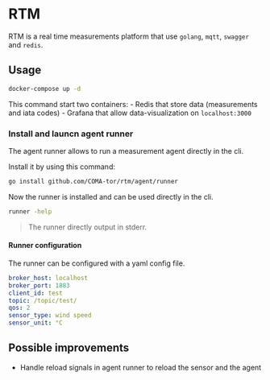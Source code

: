# RTM

RTM is a real time measurements platform that use `golang`, `mqtt`, `swagger` and `redis`.

## Usage

```sh
docker-compose up -d
```

This command start two containers:
    - Redis that store data (measurements and iata codes)
    - Grafana that allow data-visualization on `localhost:3000`

### Install and launcn agent runner

The agent runner allows to run a measurement agent directly in the cli. 

Install it by using this command: 

```sh
go install github.com/COMA-tor/rtm/agent/runner
```

Now the runner is installed and can be used directly in the cli.

```sh
runner -help
```

> The runner directly output in stderr.

#### Runner configuration

The runner can be configured with a yaml config file.

```yaml
broker_host: localhost
broker_port: 1883
client_id: test
topic: /topic/test/
qos: 2
sensor_type: wind speed
sensor_unit: °C
```

## Possible improvements

- Handle reload signals in agent runner to reload the sensor and the agent